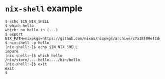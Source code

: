 # `nix-shell` example

```console tesh-session="nix-shell" tesh-ps1="[nix-shell:~]$"
$ echo $IN_NIX_SHELL
$ which hello
which: no hello in (...)
$ export NIX_PATH=nixpkgs=https://github.com/nixos/nixpkgs/archive/c7a18f89ef1dc423f57f3de9bd5d9355550a5d15.tar.gz
$ nix-shell -p hello
[nix-shell:~]$ echo $IN_NIX_SHELL
impure
[nix-shell:~]$ which hello
/nix/store/...-hello-.../bin/hello
[nix-shell:~]$ exit
exit
$
```
